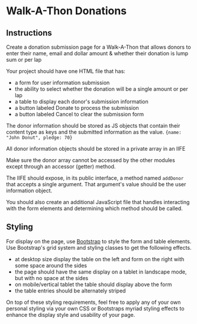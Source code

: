 # Walk-A-Thon Donations

## Instructions

Create a donation submission page for a Walk-A-Thon that allows donors to enter their name, email and dollar amount & whether their donation is lump sum or per lap

Your project should have one HTML file that has:

+ a form for user information submission
+ the ability to select whether the donation will be a single amount or per lap
+ a table to display each donor's submission information
+ a button labeled Donate to process the submission
+ a button labeled Cancel to clear the submission form

The donor information should be stored as JS objects that contain their content type as keys and the submitted information as the value. `{name: "John Donut", pledge: 70}`

All donor information objects should be stored in a private array in an IIFE

Make sure the donor array cannot be accessed by the other modules except through an accessor (getter) method.

The IIFE should expose, in its public interface, a method named `addDonor` that accepts a single argument. That argument's value should be the user information object.

You should also create an additional JavaScript file that handles interacting with the form elements and determining which method should be called.

## Styling

For display on the page, use [Bootstrap](https://getbootstrap.com) to style the form and table elements. Use Bootstrap's grid system and styling classes to get the following effects.

+ at desktop size display the table on the left and form on the right with some space around the sides
+ the page should have the same display on a tablet in landscape mode, but with no space at the sides
+ on mobile/vertical tablet the table should display above the form
+ the table entries should be alternately striped

On top of these styling requirements, feel free to apply any of your own personal styling via your own CSS or Bootstraps myriad styling effects to enhance the display style and usability of your page.
